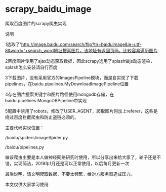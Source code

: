 # scrapy_baidu_image
爬取百度图片的scrapy爬虫实现

说明

1选取了'http://image.baidu.com/search/flip?tn=baiduimage&ie=utf-8&word='+search_word地址搜索图片，该地址有返回页码，比较容易遍历图片

2百度图片使用了ajax动态获取数据，因此scrapy选用了splash做js动态渲染，splash怎么安装请自行百度

3下载图片，没有采用官方的ImagesPipeline模块，而是自实现了下载pipelines，在baidu.pipelines.MyDownloadImagePipeline位置

4存在图片搜索关键字和图片路径使用mongodb存储，在baidu.pipelines.MongoDBPipeline中实现

5配置中禁用了robots，修改了USER_AGENT，爬取图片时加上referer，这些是绕过百度拦截爬虫和防止盗链必须的。

主要代码实现位置：

/baidu/spiders/imageSpider.py

/baidu/pipelines.py

做该爬虫主要是本人做神经网络研究时使用，所以分享出来给大家了，轮子还是不错，实现简洁，2019年1月还是可以正常使用，以后每月更新一次

最后说明，请文明爬取数据，不要太频繁，给对方服务器造成压力。

本文仅供大家学习使用



